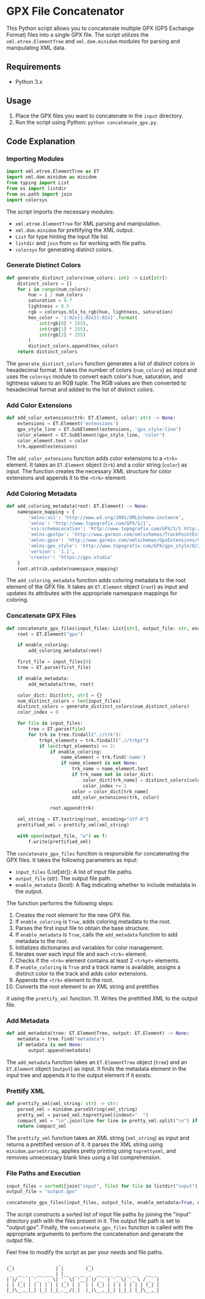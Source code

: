 # GPX File Concatenator

This Python script allows you to concatenate multiple GPX (GPS Exchange Format) files into a single GPX file. The script utilizes the `xml.etree.ElementTree` and `xml.dom.minidom` modules for parsing and manipulating XML data.

## Requirements

- Python 3.x

## Usage

1. Place the GPX files you want to concatenate in the `input` directory.
2. Run the script using Python: `python concatenate_gpx.py`.

## Code Explanation

### Importing Modules

```python
import xml.etree.ElementTree as ET
import xml.dom.minidom as minidom
from typing import List
from os import listdir
from os.path import join
import colorsys
```

The script imports the necessary modules:

- `xml.etree.ElementTree` for XML parsing and manipulation.
- `xml.dom.minidom` for prettifying the XML output.
- `List` for type hinting the input file list.
- `listdir` and `join` from `os` for working with file paths.
- `colorsys` for generating distinct colors.

### Generate Distinct Colors

```python
def generate_distinct_colors(num_colors: int) -> List[str]:
    distinct_colors = []
    for i in range(num_colors):
        hue = i / num_colors
        saturation = 0.7
        lightness = 0.5
        rgb = colorsys.hls_to_rgb(hue, lightness, saturation)
        hex_color = '{:02x}{:02x}{:02x}'.format(
            int(rgb[0] * 255),
            int(rgb[1] * 255),
            int(rgb[2] * 255)
        )
        distinct_colors.append(hex_color)
    return distinct_colors
```

The `generate_distinct_colors` function generates a list of distinct colors in hexadecimal format. It takes the number of colors (`num_colors`) as input and uses the `colorsys` module to convert each color's hue, saturation, and lightness values to an RGB tuple. The RGB values are then converted to hexadecimal format and added to the list of distinct colors.

### Add Color Extensions

```python
def add_color_extensions(trk: ET.Element, color: str) -> None:
    extensions = ET.Element('extensions')
    gpx_style_line = ET.SubElement(extensions, 'gpx_style:line')
    color_element = ET.SubElement(gpx_style_line, 'color')
    color_element.text = color
    trk.append(extensions)
```

The `add_color_extensions` function adds color extensions to a `<trk>` element. It takes an `ET.Element` object (`trk`) and a color string (`color`) as input. The function creates the necessary XML structure for color extensions and appends it to the `<trk>` element.

### Add Coloring Metadata

```python
def add_coloring_metadata(root: ET.Element) -> None:
    namespace_mapping = {
        'xmlns:xsi': 'http://www.w3.org/2001/XMLSchema-instance',
        'xmlns': 'http://www.topografix.com/GPX/1/1',
        'xsi:schemaLocation': 'http://www.topografix.com/GPX/1/1 http://www.topografix.com/GPX/1/1/gpx.xsd http://www.garmin.com/xmlschemas/GpxExtensions/v3 http://www.garmin.com/xmlschemas/GpxExtensionsv3.xsd http://www.garmin.com/xmlschemas/TrackPointExtension/v1 http://www.garmin.com/xmlschemas/TrackPointExtensionv1.xsd http://www.topografix.com/GPX/gpx_style/0/2 http://www.topografix.com/GPX/gpx_style/0/2/gpx_style.xsd',
        'xmlns:gpxtpx': 'http://www.garmin.com/xmlschemas/TrackPointExtension/v1',
        'xmlns:gpxx': 'http://www.garmin.com/xmlschemas/GpxExtensions/v3',
        'xmlns:gpx_style': 'http://www.topografix.com/GPX/gpx_style/0/2',
        'version': '1.1',
        'creator': 'https://gpx.studio'
    }
    root.attrib.update(namespace_mapping)
```

The `add_coloring_metadata` function adds coloring metadata to the root element of the GPX file. It takes an `ET.Element` object (`root`) as input and updates its attributes with the appropriate namespace mappings for coloring.

### Concatenate GPX Files

```python
def concatenate_gpx_files(input_files: List[str], output_file: str, enable_metadata: bool, enable_coloring: bool = False) -> None:
    root = ET.Element("gpx")

    if enable_coloring:
        add_coloring_metadata(root)

    first_file = input_files[0]
    tree = ET.parse(first_file)

    if enable_metadata:
        add_metadata(tree, root)

    color_dict: Dict[str, str] = {}
    num_distinct_colors = len(input_files)
    distinct_colors = generate_distinct_colors(num_distinct_colors)
    color_index = 0

    for file in input_files:
        tree = ET.parse(file)
        for trk in tree.findall(".//trk"):
            trkpt_elements = trk.findall(".//trkpt")
            if len(trkpt_elements) >= 2:
                if enable_coloring:
                    name_element = trk.find('name')
                    if name_element is not None:
                        trk_name = name_element.text
                        if trk_name not in color_dict:
                            color_dict[trk_name] = distinct_colors[color_index]
                            color_index += 1
                        color = color_dict[trk_name]
                        add_color_extensions(trk, color)

                root.append(trk)

    xml_string = ET.tostring(root, encoding="utf-8")
    prettified_xml = prettify_xml(xml_string)

    with open(output_file, "w") as f:
        f.write(prettified_xml)
```

The `concatenate_gpx_files` function is responsible for concatenating the GPX files. It takes the following parameters as input:

- `input_files` (List[str]): A list of input file paths.
- `output_file` (str): The output file path.
- `enable_metadata` (bool): A flag indicating whether to include metadata in the output.

The function performs the following steps:

1. Creates the root element for the new GPX file.
2. If `enable_coloring` is `True`, adds coloring metadata to the root.
3. Parses the first input file to obtain the base structure.
4. If `enable_metadata` is `True`, calls the `add_metadata` function to add metadata to the root.
5. Initializes dictionaries and variables for color management.
6. Iterates over each input file and each `<trk>` element.
7. Checks if the `<trk>` element contains at least 2 `<trkpt>` elements.
8. If `enable_coloring` is `True` and a track name is available, assigns a distinct color to the track and adds color extensions.
9. Appends the `<trk>` element to the root.
10. Converts the root element to an XML string and prettifies

it using the `prettify_xml` function.
11. Writes the prettified XML to the output file.

### Add Metadata

```python
def add_metadata(tree: ET.ElementTree, output: ET.Element) -> None:
    metadata = tree.find("metadata")
    if metadata is not None:
        output.append(metadata)
```

The `add_metadata` function takes an `ET.ElementTree` object (`tree`) and an `ET.Element` object (`output`) as input. It finds the metadata element in the input tree and appends it to the output element if it exists.

### Prettify XML

```python
def prettify_xml(xml_string: str) -> str:
    parsed_xml = minidom.parseString(xml_string)
    pretty_xml = parsed_xml.toprettyxml(indent="  ")
    compact_xml = "\n".join(line for line in pretty_xml.split("\n") if line.strip())
    return compact_xml
```

The `prettify_xml` function takes an XML string (`xml_string`) as input and returns a prettified version of it. It parses the XML string using `minidom.parseString`, applies pretty printing using `toprettyxml`, and removes unnecessary blank lines using a list comprehension.

### File Paths and Execution

```python
input_files = sorted([join("input", file) for file in listdir("input")])
output_file = "output.gpx"

concatenate_gpx_files(input_files, output_file, enable_metadata=True, enable_coloring=True)
```

The script constructs a sorted list of input file paths by joining the "input" directory path with the files present in it. The output file path is set to "output.gpx". Finally, the `concatenate_gpx_files` function is called with the appropriate arguments to perform the concatenation and generate the output file.

Feel free to modify the script as per your needs and file paths.


     _                 _          _                         
    (_)               | |        (_)                        
     _  __ _ _ __ ___ | |__  _ __ _  __ _ _ __  _ __   __ _ 
    | |/ _` | '_ ` _ \| '_ \| '__| |/ _` | '_ \| '_ \ / _` |
    | | (_| | | | | | | |_) | |  | | (_| | | | | | | | (_| |
    |_|\__,_|_| |_| |_|_.__/|_|  |_|\__,_|_| |_|_| |_|\__,_|
                                                        
                                                        